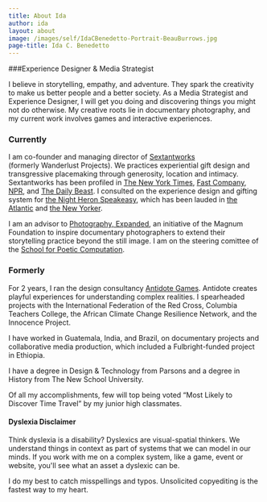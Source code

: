 ```yaml
---
title: About Ida
author: ida
layout: about
image: /images/self/IdaCBenedetto-Portrait-BeauBurrows.jpg
page-title: Ida C. Benedetto
---
```


###Experience Designer & Media Strategist

I believe in storytelling, empathy, and adventure. They spark the creativity to make us better people and a better society. As a Media Strategist and Experience Designer, I will get you doing and discovering things you might not do otherwise. My creative roots lie in documentary photography, and my current work involves games and interactive experiences.

<h3 class="subheader">Currently</h3>

I am co-founder and managing director of [Sextantworks](http://sextant.works/) (formerly Wanderlust Projects). We practices experiential gift design and transgressive placemaking through generosity, location and intimacy. Sextantworks has been profiled in <a href="http://www.nytimes.com/2014/12/28/nyregion/they-say-art-is-dead-in-new-york-theyre-wrong.html" target="_blank">The New York Times</a>, <a href="http://www.fastcompany.com/3031330/innovation-agents/this-companys-business-plan-includes-trespassing" target="_blank">Fast Company</a>, <a href="http://www.npr.org/event/music/320741516/on-a-magical-mystery-tour-with-hassan-hakmoun" target="_blank">NPR</a>, and <a href="http://www.thedailybeast.com/articles/2013/12/15/a-most-illegal-adventure-with-new-york-city-s-wildest-underground-event-planners.html" target="_blank">The Daily Beast</a>. I consulted on the experience design and gifting system for <a href="http://nightheronspeakeasy.com/" target="_blank">the Night Heron Speakeasy</a>, which has been lauded in <a href="http://www.theatlanticcities.com/arts-and-lifestyle/2013/05/water-tower-flair/5639/" target="_blank">the Atlantic</a> and <a href="http://www.newyorker.com/talk/2013/05/27/130527ta_talk_freudenberger?mbid=social_tablet_e&pink=twLeIk" target="_blank">the New Yorker</a>.

I am an advisor to <a href="http://magnumfoundation.org/photoex/" target="_blank">Photography, Expanded</a>, an initiative of the Magnum Foundation to inspire documentary photographers to extend their storytelling practice beyond the still image. I am on the steering comittee of the <a title="School For Poetic Computation" href="http://sfpc.io/" target="_blank">School for Poetic Computation</a>.

<h3 class="subheader">Formerly</h3>

For 2 years, I ran the design consultancy <a href="http://playistheantidote.com/" target="_blank">Antidote Games</a>. Antidote creates playful experiences for understanding complex realities. I spearheaded projects with the International Federation of the Red Cross, Columbia Teachers College, the African Climate Change Resilience Network, and the Innocence Project.

I have worked in Guatemala, India, and Brazil, on documentary projects and collaborative media production, which included a Fulbright-funded project in Ethiopia. 

I have a degree in Design & Technology from Parsons and a degree in History from The New School University.

Of all my accomplishments, few will top being voted &#8220;Most Likely to Discover Time Travel&#8221; by my junior high classmates.

<h4 class="subheader">Dyslexia Disclaimer</h4>

Think dyslexia is a disability? Dyslexics are visual-spatial thinkers. We understand things in context as part of systems that we can model in our minds. If you work with me on a complex system, like a game, event or website, you'll see what an asset a dyslexic can be.

I do my best to catch misspellings and typos. Unsolicited copyediting is the fastest way to my heart.